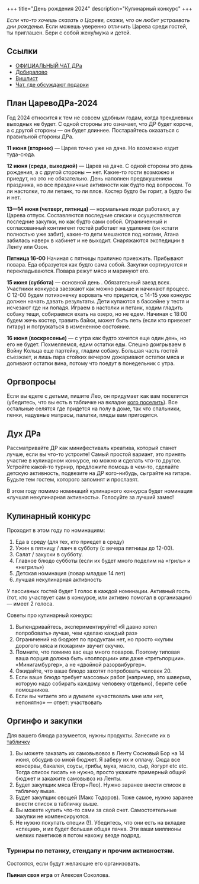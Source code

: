 +++
title="День рождения 2024"
description="Кулинарный конкурс"
+++

_Если что-то хочешь сказать о Цареве, скажи, что он любит устраивать дни рожденья._ Если можешь уверенно отличить Царева среди гостей, ты приглашен. Бери с собой жену/мужа и детей.

Ссылки
---

- [ОФИЦИАЛЬНЫЙ ЧАТ ДРа](https://t.me/+1Jqy6DY1bzA5ZDhi)
- [Добиралово](https://leotsarev.ru/personal/korvet/)
- [Вишлист](https://leotsarev.ru/personal/wishlist/leo/)
- [Чат, где обсуждают подарки](https://t.me/+ZfMzbkxf5tljMTUy)

План ЦаревоДРа-2024
---

Год 2024 относится к тем не совсем удобным годам, когда трехдневных выходных не будет. С одной стороны это означает, что ДР будет короче, а с другой стороны — он будет длиннее. Постарайтесь оказаться с правильной стороны ДРа. 

**11 июня (вторник)** — Царев точно уже на даче. Но возможно ездит туда-сюда.

**12 июня (среда, выходной)** — Царев на даче. С одной стороны это день рождения, а с другой стороны — нет. Какие-то гости возможно и приедут, но это не обязательно. День наполнен предвкушением праздника, но все праздничные активности как будто под вопросом. То ли настолки, то ли петанк, то ли плов. Костер будто бы горит, а будто бы и нет. 

**13—14 июня (четверг, пятница)** — нормальные люди работают, а у Царева отпуск. Составляются последние списки и осуществляются последние закупки, но как будто сами собой. Ограниченный и согласованный контингент гостей работает на удаленке (он кстати полностью уже забит), какие-то дети мешаются под ногами, Атана забилась наверх в кабинет и не выходит. Снаряжаются экспедиции в Ленту или Озон. 

**Пятница 16-00** Начиная с пятницы прилично приезжать.  Прибывают повара. Еда образуется как будто сама собой. Закупки сортируются и перекладываются. Повара режут мясо и маринуют его. 

**15 июня (суббота)** — основной день . Обязательный заезд всех. Участники конкурса заезжают как можно раньше и начинают процесс. С 12-00 будем потихонечку воровать что придется, с 14-15 уже конкурс должен начать давать результаты. Дети купаются в бассейне у тестя и исчезают где ни попадя. Играем в настолки и петанк, ходим гладить собаку тещи, собираемся ехать на озеро, но не едем. Начиная с 18:00 будем жечь костер, травить байки, может быть петь (если кто привезет гитару) и погружаться в измененное состояние.

**16 июня (воскресенье)** — с утра как будто хочется еще один день, но его не будет. Похмеляемся, едим остатки еды. Спешно доигрываем в Войну Кольца еще партейку, гладим собаку. Большая часть гостей съезжает, и лишь пара стойких вечером дожаривают остатки мяса и допивают остатки вина, потому что поедут в понедельник с утра.

Оргвопросы
---
Если вы едете с детьми, пишите Лео, он придумает как вам поселится (убедитесь, что вы есть в табличке на вкладке [кого поселить](https://docs.google.com/spreadsheets/d/1W8XUeCVX-hqbenzo1-We2EnQ4dGvZGxdomtFdgUSQts/edit#gid=2085399414)). Все остальные селятся где придется на полу в доме, так что  спальники, пенки, надувные матрасы, палатки, пледы вам пригодятся. 


Дух ДРа
---

Рассматривайте ДР как минифестиваль креатива, который станет лучше, если вы что-то устроите! Самый простой вариант, это принять участие в кулинарном конкурсе, но можно и сделать что-то другое. Устройте какой-то турнир, предложите помощь в чем-то, сделайте детскую активность, подвезите на ДР кого-нибудь, сыграйте на гитаре. Будьте тем гостем, которого запомнят и прославят.

В этом году помимо номинаций кулинарного конкурса будет номинация «лучшая некулинарная активность». Голосуйте за лучший замес! 

Кулинарный конкурс
---

Проходит в этом году по номинациям:

1. Еда в среду (для тех, кто приедет в среду)
1. Ужин в пятницу / ланч в субботу (с вечера пятницы до 12-00). 
2. Салат / закуски в субботу.
3. Главное блюдо субботы (если их будет много поделим на «гриль» и «негриль»)
4. Детская номинация (повар младше 14 лет)
5. лучшая некулинарная активность

У пассивных гостей будет 1 голос в каждой номинации. Активный гость (тот, кто участвует сам в конкурсе, или активно помогал в организации) — имеет 2 голоса.

Советы про кулинарный конкурс:
1. Выпендривайтесь, экспериментируйте! «Я давно хотел попробовать» лучше, чем «делаю каждый раз»
2. Ограничений на бюджет по продуктам нет, но просто «купим дорогого мяса и пожарим» звучит скучно. 
3. Помните, что помимо вас еще много поваров. Поэтому типовая ваша порция должна быть «полпорции» или даже «третьпорции». «Минигамбургер», а не «двойной разорвибургер». 
4. Ожидайте, что ваше блюдо захотят попробовать человек 20.
5. Если ваше блюдо требует массовых работ (например, это шаверма, которую надо собирать каждому человеку отдельно), берите себе помощников.
6. Если вы читаете это и думаете «участвовать мне или нет, непонятно» — ответ: участвовать

Оргинфо и закупки
---

Для вашего блюда разумеется, нужны продукты. Занесите их в [табличку](https://docs.google.com/spreadsheets/d/1W8XUeCVX-hqbenzo1-We2EnQ4dGvZGxdomtFdgUSQts/edit#gid=2085399414)
1. Вы можете заказать их самовывовоз в Ленту Сосновый Бор на 14 июня, обсудив со мной бюджет. Я заберу их и оплачу. Сюда все консервы, бакалея, соусы, грибы, мука, масло, сыр, йогурт etc etc.  Тогда список писать не нужно, просто укажите примерный общий бюджет и закажите самовывоз из Ленты.
2. Будет закупщик мяса (Егор+Лео). Нужно заранее внести список в табличку выше.
3. Будет закупщик овощей (Макс Тодоров). Тоже самое, нужно заранее внести список в табличку выше.
4. Вы можете купить что-то сами за свой счет. Самостоятельные закупки не компенсируются.
5. Не нужно покупать специи (!). Убедитесь, что они есть на вкладке «специи», и их будет большая общая пачка. Эти ваши миллионы мелких пакетиков я потом нахожу везде подряд.

### Турниры по петанку, стендапу и прочим активностям.

Состоятся, если будут желающие его организовать. 

**Пьяная своя игра** от Алексея Соколова.
